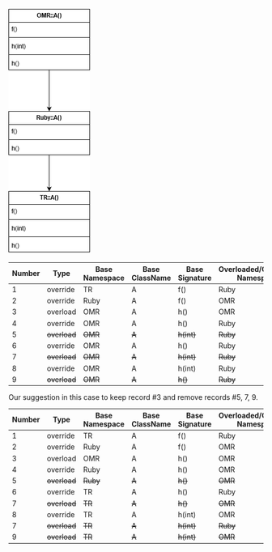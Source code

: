 ![Class Hierarchy](https://github.com/samasri/omr/blob/master/tools/compiler/OMRStatistics/doc/resources/ExampleUML2.png)

Number | Type | Base Namespace | Base ClassName | Base Signature | Overloaded/Overriden Namespace | Overloaded/Overriden ClassName | Overriding Signature |
| --- | --- | --- | --- | --- | --- | --- | --- |
| 1 | override | TR | A | f() | Ruby | A | f() |
| 2 | override | Ruby | A | f() | OMR | A | f() |
| 3 | overload | OMR | A | h() | OMR | A | h(int) |
| 4 | override | OMR | A | h() | Ruby | A | h() |
| 5 | ~~overload~~ | ~~OMR~~ | ~~A~~ | ~~h(int)~~ | ~~Ruby~~ | ~~A~~ | ~~h()~~ |
| 6 | override | OMR | A | h() | Ruby | A | h() |
| 7 | ~~overload~~ | ~~OMR~~ | ~~A~~ | ~~h(int)~~ | ~~Ruby~~ | ~~A~~ | ~~h()~~ |
| 8 | override | OMR | A | h(int) | Ruby | A | h(int) |
| 9 | ~~overload~~ | ~~OMR~~ | ~~A~~ | ~~h()~~ | ~~Ruby~~ | ~~A~~ | ~~h(int)~~ |

Our suggestion in this case to keep record #3 and remove records #5, 7, 9.

Number | Type | Base Namespace | Base ClassName | Base Signature | Overloaded/Overriden Namespace | Overloaded/Overriden ClassName | Overriding Signature |
| --- | --- | --- | --- | --- | --- | --- | --- |
| 1 | override | TR | A | f() | Ruby | A | f() |
| 2 | override | Ruby | A | f() | OMR | A | f() |
| 3 | overload | OMR | A | h() | OMR | A | h(int) |
| 4 | override | Ruby | A | h() | OMR | A | h() |
| 5 | ~~overload~~ | ~~Ruby~~ | ~~A~~ | ~~h()~~ | ~~OMR~~ | ~~A~~ | ~~h(int)~~ |
| 6 | override | TR | A | h() | Ruby | A | h() |
| 7 | ~~overload~~ | ~~TR~~ | ~~A~~ | ~~h()~~ | ~~OMR~~ | ~~A~~ | ~~h(int)~~ |
| 8 | override | TR | A | h(int) | OMR | A | h(int) |
| 7 | ~~overload~~ | ~~TR~~ | ~~A~~ | ~~h(int)~~ | ~~Ruby~~ | ~~A~~ | ~~h()~~ |
| 9 | ~~overload~~ | ~~TR~~ | ~~A~~ | ~~h(int)~~ | ~~OMR~~ | ~~A~~ | ~~h()~~ |
